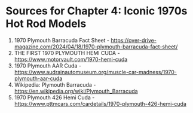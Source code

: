 # Sources for Chapter 4: Iconic 1970s Hot Rod Models

1. 1970 Plymouth Barracuda Fact Sheet - https://over-drive-magazine.com/2024/04/18/1970-plymouth-barracuda-fact-sheet/
2. THE FIRST 1970 PLYMOUTH HEMI CUDA - https://www.motorvault.com/1970-hemi-cuda
3. 1970 Plymouth AAR Cuda - https://www.audrainautomuseum.org/muscle-car-madness/1970-plymouth-aar-cuda
4. Wikipedia: Plymouth Barracuda - https://en.wikipedia.org/wiki/Plymouth_Barracuda
5. 1970 Plymouth 426 Hemi Cuda - https://www.pttmcars.com/cardetails/1970-plymouth-426-hemi-cuda